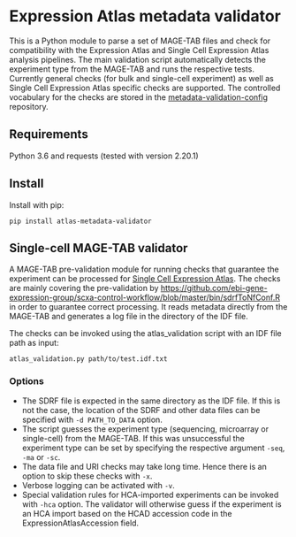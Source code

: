 # Expression Atlas metadata validator

This is a Python module to parse a set of MAGE-TAB files and check for compatibility with the Expression Atlas and Single Cell Expression Atlas analysis pipelines. The main validation script automatically detects the experiment type from the MAGE-TAB and runs the respective tests. Currently general checks (for bulk and single-cell experiment) as well as Single Cell Expression Atlas specific checks are supported. The controlled vocabulary for the checks are stored in the [metadata-validation-config](https://github.com/ebi-gene-expression-group/metadata-validation-config) repository. 

## Requirements

Python 3.6 and requests (tested with version 2.20.1)


## Install

Install with pip:
```
pip install atlas-metadata-validator
```

## Single-cell MAGE-TAB validator

A MAGE-TAB pre-validation module for running checks that guarantee the experiment can be processed for [Single Cell Expression Atlas](https://www.ebi.ac.uk/gxa/sc/home). The checks are mainly covering the pre-validation by https://github.com/ebi-gene-expression-group/scxa-control-workflow/blob/master/bin/sdrfToNfConf.R in order to guarantee correct processing. It reads metadata directly from the MAGE-TAB and generates a log file in the directory of the IDF file.

The checks can be invoked using the atlas_validation script with an IDF file path as input:
```
atlas_validation.py path/to/test.idf.txt 
```

### Options
- The SDRF file is expected in the same directory as the IDF file. If this is not the case, the location of the SDRF and other data files can be specified with `-d PATH_TO_DATA` option.
- The script guesses the experiment type (sequencing, microarray or single-cell) from the MAGE-TAB. If this was unsuccessful the experiment type can be set by specifying the respective argument `-seq`, `-ma` or `-sc`. 
- The data file and URI checks may take long time. Hence there is an option to skip these checks with `-x`.
- Verbose logging can be activated with `-v`.
- Special validation rules for HCA-imported experiments can be invoked with `-hca` option. The validator will otherwise guess if the experiment is an HCA import based on the HCAD accession code in the ExpressionAtlasAccession field. 
